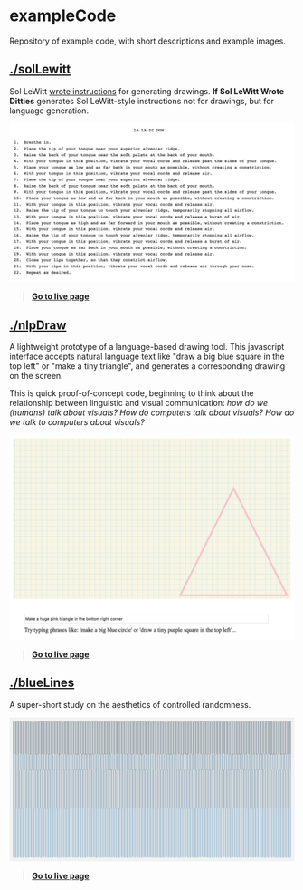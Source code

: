 # exampleCode

Repository of example code, with short descriptions and example images.

## [./solLewitt](https://github.com/annagarbier/exampleCode/edit/master/solLewitt)

Sol LeWitt [wrote instructions](https://www.google.com/search?q=sol+lewitt+wall+drawing+instructions&rlz=1C5CHFA_enUS807US807&source=lnms&tbm=isch&sa=X&ved=0ahUKEwjk-Py8h_bgAhVCZN8KHZKrBV4Q_AUIDigB&biw=1440&bih=766)
for generating drawings. **If Sol LeWitt Wrote Ditties** generates
Sol LeWitt-style instructions not for drawings, but for language generation.

![Image](https://github.com/annagarbier/exampleCode/blob/master/solLewitt/solLewittImg.png)

> **[Go to live page](https://annagarbier.github.io/exampleCode/solLewitt/)**

## [./nlpDraw](https://github.com/annagarbier/exampleCode/edit/master/nlpDraw)

A lightweight prototype of a language-based drawing tool. This javascript
interface accepts natural language text like "draw a big blue square in
the top left" or "make a tiny triangle", and generates a corresponding
drawing on the screen.

This is quick proof-of-concept code, beginning to think about the
relationship between linguistic and visual communication:
*how do we (humans) talk about visuals? How do computers talk about
visuals? How do we talk to computers about visuals?*

![Image](https://github.com/annagarbier/exampleCode/blob/master/nlpDraw/nlpDrawImg.png)

> **[Go to live page](https://annagarbier.github.io/exampleCode/nlpDraw/)**

## [./blueLines](https://github.com/annagarbier/exampleCode/edit/master/blueLines)

A super-short study on the aesthetics of controlled randomness.

![Image](https://github.com/annagarbier/exampleCode/blob/master/blueLines/blueLinesImg.png)

> **[Go to live page](https://annagarbier.github.io/exampleCode/blueLines/)**
